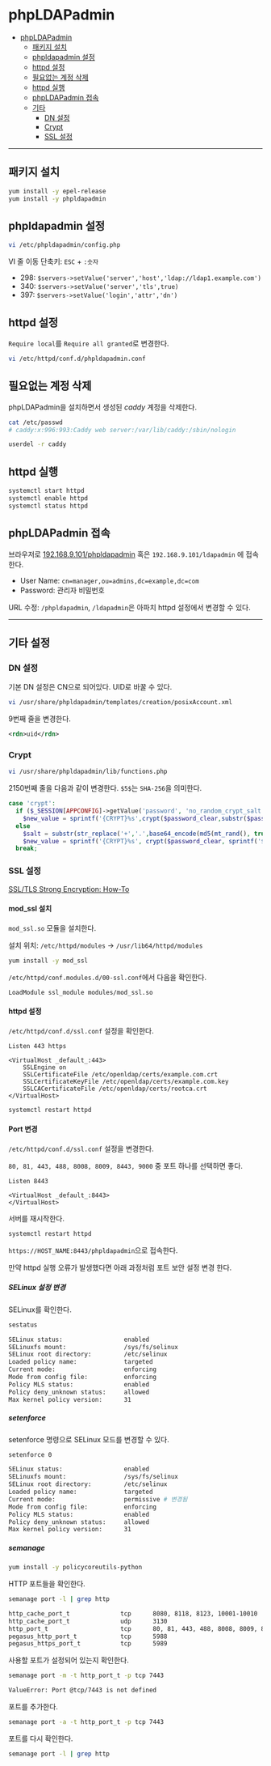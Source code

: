 # phpLDAPadmin

- [phpLDAPadmin](#phpldapadmin)
  - [패키지 설치](#%ed%8c%a8%ed%82%a4%ec%a7%80-%ec%84%a4%ec%b9%98)
  - [phpldapadmin 설정](#phpldapadmin-%ec%84%a4%ec%a0%95)
  - [httpd 설정](#httpd-%ec%84%a4%ec%a0%95)
  - [필요없는 계정 삭제](#%ed%95%84%ec%9a%94%ec%97%86%eb%8a%94-%ea%b3%84%ec%a0%95-%ec%82%ad%ec%a0%9c)
  - [httpd 실행](#httpd-%ec%8b%a4%ed%96%89)
  - [phpLDAPadmin 접속](#phpldapadmin-%ec%a0%91%ec%86%8d)
  - [기타](#기타)
    - [DN 설정](#dn-설정)
    - [Crypt](#crypt)
    - [SSL 설정](#ssl-)

---

## 패키지 설치

```bash
yum install -y epel-release
yum install -y phpldapadmin
```

## phpldapadmin 설정

```bash
vi /etc/phpldapadmin/config.php
```

VI 줄 이동 단축키: `ESC` + `:숫자`

- 298: `$servers->setValue('server','host','ldap://ldap1.example.com')`
- 340: `$servers->setValue('server','tls',true)`
- 397: `$servers->setValue('login','attr','dn')`

## httpd 설정

`Require local`를 `Require all granted`로 변경한다.

```bash
vi /etc/httpd/conf.d/phpldapadmin.conf
```

## 필요없는 계정 삭제

phpLDAPadmin을 설치하면서 생성된 *caddy* 계정을 삭제한다.

```bash
cat /etc/passwd
# caddy:x:996:993:Caddy web server:/var/lib/caddy:/sbin/nologin
```

```bash
userdel -r caddy
```

## httpd 실행

```bash
systemctl start httpd
systemctl enable httpd
systemctl status httpd
```

## phpLDAPadmin 접속

브라우저로 [192.168.9.101/phpldapadmin](http://192.168.9.101/phpldapadmin) 혹은 `192.168.9.101/ldapadmin` 에 접속한다.

- User Name: `cn=manager,ou=admins,dc=example,dc=com`
- Password: 관리자 비밀번호

URL 수정: `/phpldapadmin`, `/ldapadmin`은 아파치 httpd 설정에서 변경할 수 있다.

---

## 기타 설정

### DN 설정

기본 DN 설정은 CN으로 되어있다. UID로 바꿀 수 있다.

```bash
vi /usr/share/phpldapadmin/templates/creation/posixAccount.xml
```

9번째 줄을 변경한다.

```xml
<rdn>uid</rdn>
```

### Crypt

```bash
vi /usr/share/phpldapadmin/lib/functions.php
```

2150번째 줄을 다음과 같이 변경한다. `$5$`는 `SHA-256`을 의미한다.

```php
case 'crypt':
  if ($_SESSION[APPCONFIG]->getValue('password', 'no_random_crypt_salt'))
    $new_value = sprintf('{CRYPT}%s',crypt($password_clear,substr($password_clear,0,2)));
  else
    $salt = substr(str_replace('+','.',base64_encode(md5(mt_rand(), true))),0,16);
    $new_value = sprintf('{CRYPT}%s', crypt($password_clear, sprintf('$5$%s$', $salt)));
  break;
```

### SSL 설정

[SSL/TLS Strong Encryption: How-To](https://httpd.apache.org/docs/2.4/ssl/ssl_howto.html)

#### mod_ssl 설치

`mod_ssl.so` 모듈을 설치한다.

설치 위치: `/etc/httpd/modules` → `/usr/lib64/httpd/modules`

```bash
yum install -y mod_ssl
```

`/etc/httpd/conf.modules.d/00-ssl.conf`에서 다음을 확인한다.

```
LoadModule ssl_module modules/mod_ssl.so
```

#### httpd 설정

`/etc/httpd/conf.d/ssl.conf` 설정을 확인한다.

```config
Listen 443 https

<VirtualHost _default_:443>
    SSLEngine on
    SSLCertificateFile /etc/openldap/certs/example.com.crt
    SSLCertificateKeyFile /etc/openldap/certs/example.com.key
    SSLCACertificateFile /etc/openldap/certs/rootca.crt
</VirtualHost>
```

```bash
systemctl restart httpd
```

#### Port 변경

`/etc/httpd/conf.d/ssl.conf` 설정을 변경한다.

`80, 81, 443, 488, 8008, 8009, 8443, 9000` 중 포트 하나를 선택하면 좋다.

```config
Listen 8443

<VirtualHost _default_:8443>
</VirtualHost>
```

서버를 재시작한다.

```bash
systemctl restart httpd
```

`https://HOST_NAME:8443/phpldapadmin`으로 접속한다.

만약 httpd 실행 오류가 발생했다면 아래 과정처럼 포트 보안 설정 변경 한다.

##### SELinux 설정 변경

SELinux를 확인한다.

```bash
sestatus
```

```bash
SELinux status:                 enabled
SELinuxfs mount:                /sys/fs/selinux
SELinux root directory:         /etc/selinux
Loaded policy name:             targeted
Current mode:                   enforcing
Mode from config file:          enforcing
Policy MLS status:              enabled
Policy deny_unknown status:     allowed
Max kernel policy version:      31
```

##### setenforce

setenforce 명령으로 SELinux 모드를 변경할 수 있다.

```bash
setenforce 0
```

```bash
SELinux status:                 enabled
SELinuxfs mount:                /sys/fs/selinux
SELinux root directory:         /etc/selinux
Loaded policy name:             targeted
Current mode:                   permissive # 변경됨
Mode from config file:          enforcing
Policy MLS status:              enabled
Policy deny_unknown status:     allowed
Max kernel policy version:      31
```

##### semanage

```bash
yum install -y policycoreutils-python
```

HTTP 포트들을 확인한다.

```bash
semanage port -l | grep http
```

```bash
http_cache_port_t              tcp      8080, 8118, 8123, 10001-10010
http_cache_port_t              udp      3130
http_port_t                    tcp      80, 81, 443, 488, 8008, 8009, 8443, 9000
pegasus_http_port_t            tcp      5988
pegasus_https_port_t           tcp      5989
```

사용할 포트가 설정되어 있는지 확인한다.

```bash
semanage port -m -t http_port_t -p tcp 7443
```

```bash
ValueError: Port @tcp/7443 is not defined
```

포트를 추가한다.

```bash
semanage port -a -t http_port_t -p tcp 7443
```

포트를 다시 확인한다.

```bash
semanage port -l | grep http
```
